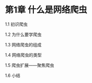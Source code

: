 # 第1章 什么是网络爬虫
  
  1.1 初识爬虫
  
  1.2 为什么要学爬虫
  
  1.3 网络爬虫的组成
  
  1.4 网络爬虫的类型
  
  1.5 爬虫扩展——聚焦爬虫
  
  1.6 小结
